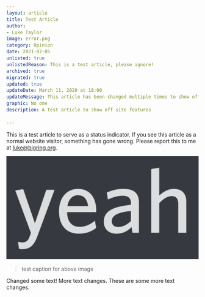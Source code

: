 ```yaml
---
layout: article
title: Test Article
author:
- Luke Taylor
image: error.png
category: Opinion
date: 2021-07-05
unlisted: true
unlistedReason: This is a test article, please ignore!
archived: true
migrated: true
updated: true
updateDate: March 11, 2020 at 18:00
updateMessage: This article has been changed multiple times to show off certain features
graphic: No one
description: A test article to show off site features

---
```

This is a test article to serve as a status indicator. If you see this article as a normal website visitor, something has gone wrong. Please report this to me at [luke@bigring.org](mailto:luke@bigring.org).

![](/assets/images/yeah.png)

> test caption for above image

Changed some text! More text changes. These are some more text changes.
